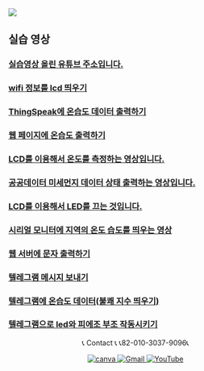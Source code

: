 <img src="https://img.shields.io/badge/C++-A8B9CC?style=flat-square&logo=C++&logoColor=white"/>

## 실습 영상

### [실습영상 올린 유튜브 주소입니다.](https://www.youtube.com/watch?v=ahKks-Nlcj8&list=PLa9mEB-p4bAR8zgW_4FiV8u6EjNJJ3kDY)<br>
### [wifi 정보를 lcd 띄우기](https://www.youtube.com/watch?v=ahKks-Nlcj8)
### [ThingSpeak에 온습도 데이터 출력하기](https://www.youtube.com/watch?v=xYFIW5KN7jE) 
### [웹 페이지에 온습도 출력하기](https://www.youtube.com/watch?v=fqGMlaPy6Zg)
### [LCD를 이용해서 온도를 측정하는 영상입니다.](https://www.youtube.com/watch?v=TxiAmZT7U4g)
### [공공데이터 미세먼지 데이터 상태 출력하는 영상입니다.](https://www.youtube.com/watch?v=Kx_GNM0-79k)
### [LCD를 이용해서 LED를 끄는 것입니다.](https://www.youtube.com/watch?v=y33I_QGTM3c)
### [시리얼 모니터에 지역의 온도 습도를 띄우는  영상](https://www.youtube.com/watch?v=vdfIM9Lhlps)
### [웹 서버에 문자 출력하기](https://www.youtube.com/shorts/UwctYmhBJ5I)
### [텔레그램 메시지 보내기](https://www.youtube.com/watch?v=gnahxwbEI4M)
### [텔레그램에 온습도 데이터(불쾌 지수 띄우기)](https://www.youtube.com/watch?v=szraAEoabFY)
### [텔레그램으로 led와 피에조 부조 작동시키기](https://www.youtube.com/watch?v=o7kvIzdei80)

 <p align="center">
  📞 Contact 📞
  📞82-010-3037-9096📞
</p>

<p align="center">

 <a href="https://www.canva.com/design/DAFzY5opUiA/Ge33dSKE16cErBaDJDp-BA/edit">
    <img src="https://img.shields.io/badge/canva-00C4CC?style=for-the-badge&logo=canva" alt="canva">
  </a>
  <a href="mailto:a01030379096@gmail.com">
    <img src="https://img.shields.io/badge/-Gmail-red?style=for-the-badge&logo=Gmail" alt="Gmail">
  </a>
  <a href="https://www.youtube.com/channel/UC484ZJMavtoPOI4ey-HFdCA">
   <img src="https://img.shields.io/badge/-YouTube-red?style=for-the-badge&logo=youtube"   alt="YouTube">
 </a>
</p>
 
